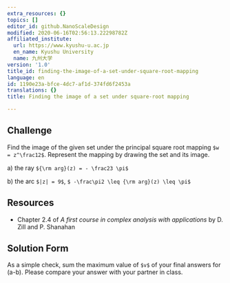 ```yaml
---
extra_resources: {}
topics: []
editor_id: github.NanoScaleDesign
modified: 2020-06-16T02:56:13.22298782Z
affiliated_institute:
  url: https://www.kyushu-u.ac.jp
  en_name: Kyushu University
  name: 九州大学
version: '1.0'
title_id: finding-the-image-of-a-set-under-square-root-mapping
language: en
id: 1190e23a-bfce-4dc7-af1d-374fd6f2453a
translations: {}
title: Finding the image of a set under square-root mapping

---
```


## Challenge

Find the image of the given set under the principal square root mapping `$w = z^\frac12$`. Represent the mapping by drawing the set and its image.

a) the ray `${\rm arg}(z) = - \frac23 \pi$`

b) the arc `$|z| = 9$`, `$ -\frac\pi2 \leq {\rm arg}(z) \leq \pi$`
    
<!-- c) the parabola `$x = \frac{y^2}{10} - \frac52$`  -->

    
## Resources
    
- Chapter 2.4 of *A first course in complex analysis with applications* by D. Zill and P. Shanahan


## Solution Form
As a simple check, sum the maximum value of `$v$` of your final answers for (a-b).
Please compare your answer with your partner in class.
